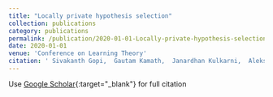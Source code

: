```yaml
---
title: "Locally private hypothesis selection"
collection: publications
category: publications
permalink: /publication/2020-01-01-Locally-private-hypothesis-selection
date: 2020-01-01
venue: 'Conference on Learning Theory'
citation: ' Sivakanth Gopi,  Gautam Kamath,  Janardhan Kulkarni,  Aleksandar Nikolov,  Zhiwei Wu,  Huanyu Zhang, &quot;Locally private hypothesis selection.&quot; Conference on Learning Theory, 2020.'
---
```

Use [Google Scholar](https://scholar.google.com/scholar?q=Locally+private+hypothesis+selection){:target="_blank"} for full citation